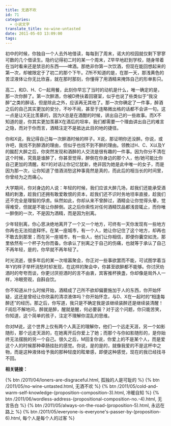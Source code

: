 ```yaml
---
title: 无酒不欢
id: 71
categories:
  - 小说文字
translate_title: no-wine-untasted
date: 2011-05-03 13:09:00
tags:
---
```


初中的时候，你独自一个人去外地借读，每每到了周末，诺大的校园就仅剩下寥寥可数的几个借读生。隐约记得初二时的某一个周末，Z早早地赶到学校，随身带着在当时看来还是禁忌的东西——啤酒。那绝非你第一次饮酒，但现在能回想起来的第一次，却被限定于了初二的那个下午。Z所不知道的是，在那一天，那浅黄色的苦涩液体让你无比欣喜，就在那时那刻，你懂得了用酒精来掩饰自己的形单影只。

高二，和D、H、C一起用餐，此刻你早忘了当时的动机是什么，唯一确定的是，那一次你醉了。第一次醉酒，你被D搀扶着回寝室，似乎也说了些类似于“我没醉”之类的醉话，但是除此之外，应该再无其他了。那一次你确定了一件事，醉酒之后的自己其实更加的安分，不吵不闹，甚至于连略微出格的话都不会讲一句。这一点是让X无比羡慕的，因为X总是在酒酣的时候，讲出自己的一些故事。而X不知道的是，你其实更加羡慕X在酒后的坦率，我们都需要一个理由讲出自己的难言之隐，而对于你而言，酒精注定不是抵达此目的地的捷径。

你和X说，我记得自己每一次醉酒时候的样子。X说，那证明你还没醉。你说，或许吧，我找不到醉酒的理由，但似乎也找不到不醉的理由。领教过H、C、X以及Y的酩酊大醉之后，你突然发现和酒醉的人交流是很有趣的一件事。因为你分不清在这个时候，究竟是谁醉了，你甚至觉得，醉倒在你身边的那个人，他/她可能比你自己更加的清醒。和Y的对话让你记忆犹新，绝非因为她是此中唯一的女子，而是因为那一次，让你知道了借酒消愁这种事竟然是真的，而此后的相当长的时间里，你曾经为之而痛心。

大学期间，你对身边的人说：年轻的时候，我们应该大醉几场，趁我们还能承受酒精的刺激，趁我们还拥有敢爱敢恨的资本，趁我们还不识时务地坦率直接，趁我们还不完全是理智的俘虏。纵然如此，你却从来不曾醉过，酒精会让你觉得头晕，觉得难受，但就是不能让你醉倒。这之后你索性对任何酒精饮品都浅尝辄止，而你唯一醉倒的一次，不是因为酒精，而是因为别离。

少年轻别离，你心思决绝地离开了一个又一个地方，可终有一天你发现有一些地方你再也无法彻底释怀。在某一座城市，有一个人，她让你记住了这个地方，却再也不敢去到那里；而在另一座城市，有一些人，他们让你相信，即便你囊空如洗，那里依然有一个杯子为你而备。你承认了别离之于自己的伤痛，也就等于承认了自己不再年轻，是的，你早就不再年轻了。

时光流逝，很多年后的某一次喧嚣聚会，你正对一些事欲罢而不能，可试图学着当年Y的样子举杯消愁时却发现，在这样的聚会中，你甚至欲醉都不能够。你讨厌劝酒时的夸夸而谈，你更讨厌拒酒时的言不由衷，宾客推杯换盏，你却像是局外人一样，冷眼旁观，自斟自饮。

你不知道从什么时候开始，酒精成了己所不欲却偏要施加于人的东西，你开始怀疑，这还是曾经让你欣喜的清凉液体吗？你开始怀念，与D、X在一起时的“相逢每醉还”的经历。那之后，你写道，我只是不确定我是该继续装醉还是继续装清醒！F阅后不解地问，醉就是醉，醒就是醒，何必要装？对于这个问题，你只能苦笑，你知道，这个简单的孩子，注定不理解你混乱的思维。

你对M说，这个世界上仅有两个人真正的理解你，他们一个远走天涯，另一个如影随形，那个远走天涯的，在她离开后你爱上了她；而那个与你如影随形的，是你始终无法摆脱的另一个自己。很久之后，M回复你说，你爱上的不是某个人，而是爱这个人的时候那种牵肠挂肚的感觉。你说，是的是的，就像我爱的不是这杯中之物，而是这种液体给予我的那种轻度的眩晕感，即便这种感觉，现在的我已经找寻不回。

**相关链接：**

{% btn /2011/04/loners-are-disgraceful.html, 孤独的人是可耻的 %}
{% btn /2011/05/no-wine-untasted.html, 无酒不欢 %}
{% btn /2011/05/cold-and-warm-self-knowledge-(proposition-composition-3).html, 冷暖自知 %}
{% btn /2011/06/wordless-address-(propositional-composition-no.-4).html, 无言告白 %}
{% btn /2011/05/always-on-the-road-(proposition-5).html, 永远在路上 %}
{% btn /2011/05/everyone-is-everyone's-passer-by-(proposition-6).html, 每个人是每个人的过客 %}